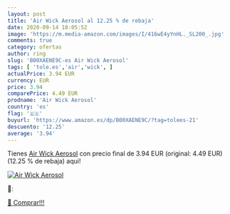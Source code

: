 ```yaml
---
layout: post
title: 'Air Wick Aerosol al 12.25 % de rebaja'
date: 2020-09-14 18:05:52
image: 'https://m.media-amazon.com/images/I/416wE4yYnHL._SL200_.jpg'
comments: true
category: ofertas
author: ring
slug: 'B00XAENE9C-es Air Wick Aerosol'
tags: [ 'tole.es','air','wick', ]
actualPrice: 3.94 EUR
currency: EUR
price: 3.94
comparePrice: 4.49 EUR
prodname: 'Air Wick Aerosol'
country: 'es'
flag: '🇪🇸'
buyurl: 'https://www.amazon.es/dp/B00XAENE9C/?tag=tolees-21'
descuento: '12.25'
average: '3.94'
---
```


Tienes [Air Wick Aerosol](https://www.amazon.es/dp/B00XAENE9C/?tag=tolees-21) con precio final de  3.94 EUR (original: 4.49 EUR) (12.25 %  de rebaja) aqui!

[![Air Wick Aerosol](https://m.media-amazon.com/images/I/416wE4yYnHL._SL200_.jpg)](https://www.amazon.es/dp/B00XAENE9C/?tag=tolees-21)

🔎:


[🛒 Comprar!!!](https://www.amazon.es/dp/B00XAENE9C/?tag=tolees-21)
